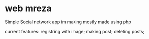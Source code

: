 # web mreza
Simple Social network app im making
mostly made using php

current features:
registring with image;
making post;
deleting posts;
